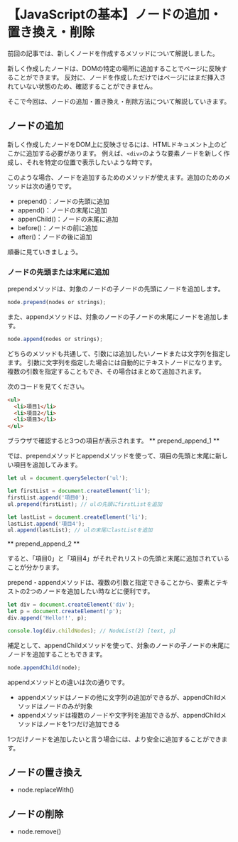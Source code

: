 # 【JavaScriptの基本】ノードの追加・置き換え・削除

前回の記事では、新しくノードを作成するメソッドについて解説しました。

新しく作成したノードは、DOMの特定の場所に追加することでページに反映することができます。
反対に、ノードを作成しただけではページにはまだ挿入されていない状態のため、確認することができません。

そこで今回は、ノードの追加・置き換え・削除方法について解説していきます。

## ノードの追加
新しく作成したノードをDOM上に反映させるには、HTMLドキュメント上のどこかに追加する必要があります。
例えば、```<div>```のような要素ノードを新しく作成し、それを特定の位置で表示したいような時です。

このような場合、ノードを追加するためのメソッドが使えます。追加のためのメソッドは次の通りです。

* prepend()：ノードの先頭に追加
* append()：ノードの末尾に追加
* appenChild()：ノードの末尾に追加
* before()：ノードの前に追加
* after()：ノードの後に追加

順番に見ていきましょう。

### ノードの先頭または末尾に追加
prependメソッドは、対象のノードの子ノードの先頭にノードを追加します。
```javascript
node.prepend(nodes or strings);
```

また、appendメソッドは、対象のノードの子ノードの末尾にノードを追加します。
```javascript
node.append(nodes or strings);
```

どちらのメソッドも共通して、引数には追加したいノードまたは文字列を指定します。
引数に文字列を指定した場合には自動的にテキストノードになります。
複数の引数を指定することもでき、その場合はまとめて追加されます。

次のコードを見てください。
```html
<ul>
  <li>項目1</li>
  <li>項目2</li>
  <li>項目3</li>
</ul>
```

ブラウザで確認すると3つの項目が表示されます。
** prepend_append_1 **

では、prependメソッドとappendメソッドを使って、項目の先頭と末尾に新しい項目を追加してみます。
```javascript
let ul = document.querySelector('ul');

let firstList = document.createElement('li'); 
firstList.append('項目0'); 
ul.prepend(firstList); // ulの先頭にfirstListを追加

let lastList = document.createElement('li'); 
lastList.append('項目4'); 
ul.append(lastList); // ulの末尾にlastListを追加
```

** prepend_append_2 **

すると、「項目0」と「項目4」がそれぞれリストの先頭と末尾に追加されていることが分かります。

prepend・appendメソッドは、複数の引数と指定できることから、要素とテキストの2つのノードを追加したい時などに便利です。
```javascript
let div = document.createElement('div');
let p = document.createElement('p');
div.append('Hello!!', p);

console.log(div.childNodes); // NodeList(2) [text, p]
```

補足として、appendChildメソッドを使って、対象のノードの子ノードの末尾にノードを追加することもできます。
```javascript
node.appendChild(node);
```

appendメソッドとの違いは次の通りです。
* appendメソッドはノードの他に文字列の追加ができるが、appendChildメソッドはノードのみが対象
* appendメソッドは複数のノードや文字列を追加できるが、appendChildメソッドはノードを1つだけ追加できる

1つだけノードを追加したいと言う場合には、より安全に追加することができます。

## ノードの置き換え
* node.replaceWith()

## ノードの削除
* node.remove()